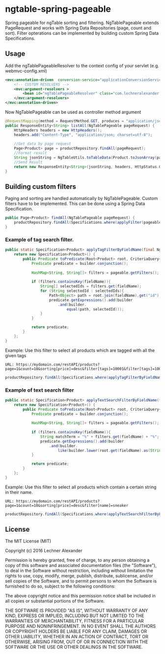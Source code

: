 # ngtable-spring-pageable
Spring pageable for ngTable sorting and filtering. NgTablePageable extends PageRequest and works with Spring Data Repositories (page, count and sort). Filter opterations can be implemented by building custom Spring Data Specifications.

## Usage
Add the ngTablePageableResolver to the context config of your servlet (e.g. webmvc-config.xml)
```XML
<mvc:annotation-driven  conversion-service="applicationConversionService">
    <!-- CUSTOM RESOLVERS -->
    <mvc:argument-resolvers >
        <bean id="ngTablePageableResolver" class="com.lechneralexander.spring.utils.angularjs.NgTablePageableResolver" />
    </mvc:argument-resolvers>
</mvc:annotation-driven>
```

Now NgTablePageable can be used as controller method argument
```Java
@RequestMapping(method = RequestMethod.GET, produces = "application/json")
public ResponseEntity<String> listAll(NgTablePageable pageRequest) {
    HttpHeaders headers = new HttpHeaders();
    headers.add("Content-Type", "application/json; charset=utf-8");
    
    //Get data by page request
    Page<Product> page = productRepository.findAll(pageRequest);
    //Format result
    String jsonString = NgTableUtils.toTableData(Product.toJsonArray(page.getContent()), page.getTotalElements());
    //Send Result
    return new ResponseEntity<String>(jsonString, headers, HttpStatus.OK);
}
```

## Building custom filters
Paging and sorting are handled automatically by NgTablePageable. Custom filters have to be implemented. This can be done using a Spring Data Specification.
```Java
public Page<Product> findAll(NgTablePageable pageRequest) {
    productRepository.findAll(Specifications.where(applyFilter(pageable)), pageable);
}
```

### Example of tag search filter. 
```Java
public static Specification<Product> applyTagFilterByFieldName(final NgTablePageable pageable, final String fieldName) {
	return new Specification<Product>() {
		public Predicate toPredicate(Root<Product> root, CriteriaQuery<?> query, CriteriaBuilder builder) {
			Predicate predicate = builder.conjunction();
      
			HashMap<String, String[]> filters = pageable.getFilters();
      
            if (filters.containsKey(fieldName)){
				String[] selectedIds = filters.get(fieldName);
				for (String selectedId : selectedIds){
					Path<Object> path = root.join(fieldName).get("id");
					predicate.getExpressions().add(builder
						.and(builder.
							equal(path, selectedId)));
				}
			}

			return predicate;
		}
	};
}
```

Example: Use this filter to select all products which are tagged with all the given tags
```
URL: https://mydomain.com/restAPI/products?page=1&count=10&sorting[price]=desc&filter[tags]=10001&filter[tags]=10002
```

```Java
productRepository.findAll(Specifications.where(applyTagFilterByFieldName(pageable, "tags")), pageable);
```

### Example of text search filter

```Java
public static Specification<Product> applyTextSearchFilterByFieldName(final NgTablePageable pageable, final String fieldName) {
	return new Specification<Product>() {
		public Predicate toPredicate(Root<Product> root, CriteriaQuery<?> query, CriteriaBuilder builder) {
			Predicate predicate = builder.conjunction();
      
			HashMap<String, String[]> filters = pageable.getFilters();
      
            if (filters.containsKey(fieldName)){
				String matchTerm = "%" + filters.get(fieldName) + "%";
				predicate.getExpressions().add(builder
					.and(builder.
						like(builder.lower(root.get(fieldName).as(String.class)), matchTerm)));
			}

			return predicate;
		}
	};
}
```

Example: Use this filter to select all products which contain a certain string in their name.
```
URL: https://mydomain.com/restAPI/products?page=1&count=10&sorting[price]=desc&filter[name]=sneaker
```

```Java
productRepository.findAll(Specifications.where(applyTextSearchFilterByFieldName(pageable, "name")), pageable);
```

## License
The MIT License (MIT)

Copyright (c) 2016 Lechner Alexander

Permission is hereby granted, free of charge, to any person obtaining a copy
of this software and associated documentation files (the "Software"), to deal
in the Software without restriction, including without limitation the rights
to use, copy, modify, merge, publish, distribute, sublicense, and/or sell
copies of the Software, and to permit persons to whom the Software is
furnished to do so, subject to the following conditions:

The above copyright notice and this permission notice shall be included in all
copies or substantial portions of the Software.

THE SOFTWARE IS PROVIDED "AS IS", WITHOUT WARRANTY OF ANY KIND, EXPRESS OR
IMPLIED, INCLUDING BUT NOT LIMITED TO THE WARRANTIES OF MERCHANTABILITY,
FITNESS FOR A PARTICULAR PURPOSE AND NONINFRINGEMENT. IN NO EVENT SHALL THE
AUTHORS OR COPYRIGHT HOLDERS BE LIABLE FOR ANY CLAIM, DAMAGES OR OTHER
LIABILITY, WHETHER IN AN ACTION OF CONTRACT, TORT OR OTHERWISE, ARISING FROM,
OUT OF OR IN CONNECTION WITH THE SOFTWARE OR THE USE OR OTHER DEALINGS IN THE
SOFTWARE.
